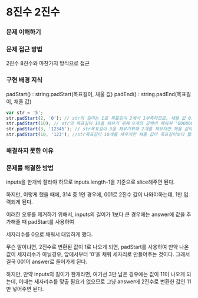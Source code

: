 # 8진수 2진수

### 문제 이해하기

### 문제 접근 방법

2진수 8진수와 마찬가지 방식으로 접근

### 구현 배경 지식

padStart() :  string.padStart(목표길이, 채울 값)
padEnd() :  string.padEnd(목표길이, 채울 값)

```javascript
var str = '5';
str.padStart(2, '0'); // str의 길이는 1로 목표길이 2에서 1부족하므로, 채울 값 0을 1개 채워 '05'
str.padStart(10); // str의 목표길이 10을 채우기 위해 9개의 공백이 채워져 '0000000005'//기본 채우는 값은 공백
str.padStart(3, '12345'); // str목표길이 3을 채우기위해 2개를 채우지만 채울 값의 길이가 목표 길이보다 기므로 12만 추가됨 '125'
str.padStart(10, '123'); //str목표길이 10개를 채우지만 채울 값이 목표길이보다 짧으므로 123 반복, 1231231235
```

### 해결하지 못한 이유

### 문제를 해결한 방법

inputs을 한개씩 잘라야 하므로 inputs.length-1을 기준으로 slice해주면 된다.

하지만, 이렇게 했을 때에, 314 중 1인 경우에, 001로 2진수 값이 나와야하는데, 1만 입력되게 된다.

이러한 오류를 제거하기 위해서, inputs의 길이가 1보다 큰 경우에는 answer에 값을 추가해줄 때 padStart를 사용하여 

세자리수를 0으로 채워서 대입하게 했다.

무슨 말이냐면, 2진수로 변환된 값이 1로 나오게 되면, padStart를 사용하여 만약 나온 값이 세자리수가 아닐경우, 앞에서부터 '0'을 채워 세자리로 만들어주는 것이다. 그래서 결국 001이 answer로 들어가게 된다.

하지만, 만약 inputs의 길이가 한개라면, 여기선 3만 남은 경우에는 값이 11이 나오게 되는데, 이때는 세자리수를 맞출 필요가 없으므로 그냥 answer에 2진수로 변환한 값인 11만 넣어주면 된다.